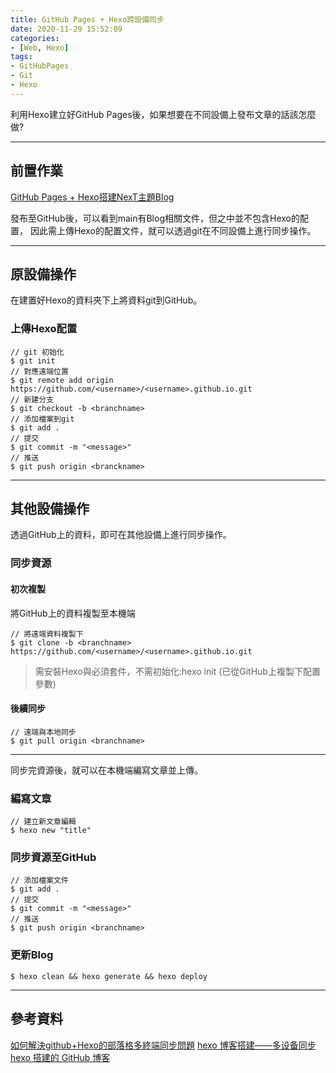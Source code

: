 ```yaml
---
title: GitHub Pages + Hexo跨設備同步
date: 2020-11-29 15:52:09
categories:
- [Web, Hexo]
tags:
- GitHubPages
- Git
- Hexo
---
```


利用Hexo建立好GitHub Pages後，如果想要在不同設備上發布文章的話該怎麼做?

<!-- more -->

---

## 前置作業

[GitHub Pages + Hexo搭建NexT主題Blog](https://yafun92386.github.io/2020/11/28/GitHubPags-HexowithNexT/)

發布至GitHub後，可以看到main有Blog相關文件，但之中並不包含Hexo的配置，
因此需上傳Hexo的配置文件，就可以透過git在不同設備上進行同步操作。

---

## 原設備操作

在建置好Hexo的資料夾下上將資料git到GitHub。

### 上傳Hexo配置

```
// git 初始化
$ git init
// 對應遠端位置
$ git remote add origin https://github.com/<username>/<username>.github.io.git
// 新建分支
$ git checkout -b <branchname>
// 添加檔案到git
$ git add .
// 提交
$ git commit -m "<message>"
// 推送
$ git push origin <branckname>
```

---

## 其他設備操作

透過GitHub上的資料，即可在其他設備上進行同步操作。

### 同步資源

#### 初次複製

將GitHub上的資料複製至本機端
```
// 將遠端資料複製下
$ git clone -b <branchname> https://github.com/<username>/<username>.github.io.git
```
> 需安裝Hexo與必須套件，不需初始化:hexo init (已從GitHub上複製下配置參數)

#### 後續同步

```
// 遠端與本地同步
$ git pull origin <branchname>
```

---

同步完資源後，就可以在本機端編寫文章並上傳。

### 編寫文章

```
// 建立新文章編輯
$ hexo new "title"
```

### 同步資源至GitHub

```
// 添加檔案文件
$ git add .
// 提交
$ git commit -m "<message>"
// 推送
$ git push origin <branchname>
```

### 更新Blog

```
$ hexo clean && hexo generate && hexo deploy
```

---

## 參考資料

[如何解決github+Hexo的部落格多終端同步問題](https://www.itread01.com/content/1546966625.html)
[hexo 博客搭建——多设备同步 hexo 搭建的 GitHub 博客](https://lishide.github.io/2018/02/12/hexo-blog-multi-sync/)
